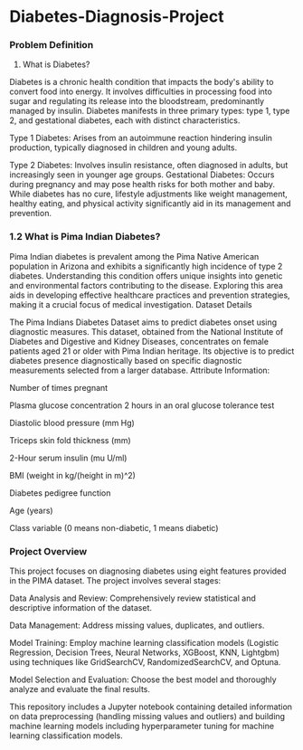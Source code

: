 # Diabetes-Diagnosis-Project

### Problem Definition
1. What is Diabetes?

Diabetes is a chronic health condition that impacts the body's ability to convert food into energy. It involves difficulties in processing food into sugar and regulating its release into the bloodstream, predominantly managed by insulin. Diabetes manifests in three primary types: type 1, type 2, and gestational diabetes, each with distinct characteristics.

Type 1 Diabetes: Arises from an autoimmune reaction hindering insulin production, typically diagnosed in children and young adults.

Type 2 Diabetes: Involves insulin resistance, often diagnosed in adults, but increasingly seen in younger age groups.
Gestational Diabetes: Occurs during pregnancy and may pose health risks for both mother and baby. While diabetes has no cure, lifestyle adjustments like weight management, healthy eating, and physical activity significantly aid in its management and prevention.

### 1.2 What is Pima Indian Diabetes?

Pima Indian diabetes is prevalent among the Pima Native American population in Arizona and exhibits a significantly high incidence of type 2 diabetes. Understanding this condition offers unique insights into genetic and environmental factors contributing to the disease. Exploring this area aids in developing effective healthcare practices and prevention strategies, making it a crucial focus of medical investigation.
Dataset Details

The Pima Indians Diabetes Dataset aims to predict diabetes onset using diagnostic measures. This dataset, obtained from the National Institute of Diabetes and Digestive and Kidney Diseases, concentrates on female patients aged 21 or older with Pima Indian heritage. Its objective is to predict diabetes presence diagnostically based on specific diagnostic measurements selected from a larger database.
Attribute Information:

Number of times pregnant

Plasma glucose concentration 2 hours in an oral glucose tolerance test

Diastolic blood pressure (mm Hg)

Triceps skin fold thickness (mm)

2-Hour serum insulin (mu U/ml)

BMI (weight in kg/(height in m)^2)

Diabetes pedigree function

Age (years)

Class variable (0 means non-diabetic, 1 means diabetic)

### Project Overview

This project focuses on diagnosing diabetes using eight features provided in the PIMA dataset. The project involves several stages:

Data Analysis and Review: Comprehensively review statistical and descriptive information of the dataset.

Data Management: Address missing values, duplicates, and outliers.

Model Training: Employ machine learning classification models (Logistic Regression, Decision Trees, Neural Networks, XGBoost, KNN, Lightgbm) using techniques like GridSearchCV, RandomizedSearchCV, and Optuna.

Model Selection and Evaluation: Choose the best model and thoroughly analyze and evaluate the final results.

This repository includes a Jupyter notebook containing detailed information on data preprocessing (handling missing values and outliers) and building machine learning models including hyperparameter tuning for machine learning classification models.
